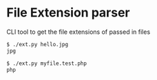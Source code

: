 # File Extension parser

CLI tool to get the file extensions of passed in files

```bash
$ ./ext.py hello.jpg
jpg

$ ./ext.py myfile.test.php
php
```
